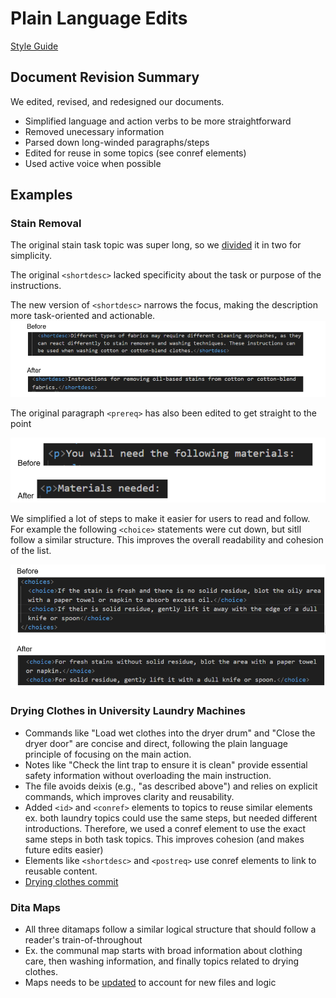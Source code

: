 # Plain Language Edits
[Style Guide](https://docs.google.com/document/d/1fFmIACgZe-kc9oVUfONt0GdFEgyLtVnKEoH2X4nF8uY/edit?usp=sharing)

## Document Revision Summary
We edited, revised, and redesigned our documents. 

- Simplified language and action verbs to be more straightforward
- Removed unecessary information
- Parsed down long-winded paragraphs/steps
- Edited for reuse in some topics (see conref elements)
- Used active voice when possible

## Examples

### Stain Removal

The original stain task topic was super long, so we [divided](https://github.com/ENG517/Topic-Model-8/commit/7ca0a5143877d0dd25d0b74939155d88a283f07d) it in two for simplicity. 

The original ```<shortdesc>``` lacked specificity about the task or purpose of the instructions.

The new version of ```<shortdesc>``` narrows the focus, making the description more task-oriented and actionable.
![Image 1 - Shortdesc comparison](assets/images/Screenshot%202024-12-10%20164033.png)

The original paragraph ```<prereq>``` has also been edited to get straight to the point

![Image 2 - The original and revised `<p>` comparison](assets/images/Screenshot%202024-12-10%20164846.png)

We simplified a lot of steps to make it easier for users to read and follow. For example the following ``` <choice> ``` statements were cut down, but sitll follow a similar structure. This improves the overall readability and cohesion of the list.

![Image 3 - The original and revised `<choice>` comparison](assets/images/Screenshot%202024-12-10%20165135.png)

### Drying Clothes in University Laundry Machines
- Commands like "Load wet clothes into the dryer drum" and "Close the dryer door" are concise and direct, following the plain language principle of focusing on the main action.
- Notes like "Check the lint trap to ensure it is clean" provide essential safety information without overloading the main instruction.
- The file avoids deixis (e.g., "as described above") and relies on explicit commands, which improves clarity and reusability.
- Added ```<id>``` and ```<conref>``` elements to topics to reuse similar elements ex. both laundry topics could use the same steps, but needed different introductions. Therefore, we used a conref element to use the exact same steps in both task topics. This improves cohesion (and makes future edits easier)
- Elements like ```<shortdesc>``` and ```<postreq>``` use conref elements to link to reusable content.
- [Drying clothes commit](https://github.com/ENG517/Topic-Model-8/pull/24/commits/e43c4e13574ea1ae2540d09d884051fc62d89b4a)

### Dita Maps
- All three ditamaps follow a similar logical structure that should follow a reader's train-of-throughout
- Ex. the communal map starts with broad information about clothing care, then washing information, and finally topics related to drying clothes.
- Maps needs to be [updated](https://github.com/ENG517/Topic-Model-8/pull/34/commits/fb24aea0bf26c0784bc52e6324c214857a3ce133) to account for new files and logic